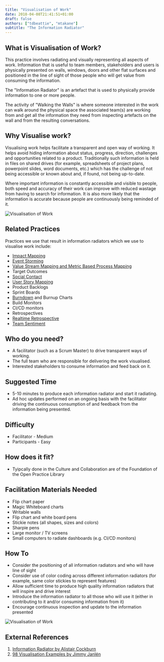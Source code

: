 ```yaml
---
title: "Visualisation of Work"
date: 2018-04-08T21:41:51+01:00
draft: false
authors: ["tdbeattie", "mtakane"]
subtitle: "The Information Radiator"
---
```


## What is Visualisation of Work?

This practice involves radiating and visually representing all aspects of work. Information that is useful to team members, stakeholders and users is physically presented on walls, windows, doors and other flat surfaces and positioned in the line of sight of those people who will get value from consuming the information.

The "Information Radiator" is an artefact that is used to physically provide information to one or more people.

The activity of "Walking the Walls" is where someone interested in the work can walk around the physical space the associated team(s) are working from and get all the information they need from inspecting artefacts on the wall and from the resulting conversations.


## Why Visualise work?

Visualising work helps facilitate a transparent and open way of working. It helps avoid hiding information about status, progress, direction, challenges and opportunities related to a product. Traditionally such information is held in files on shared drives (for example, spreadsheets of project plans, powerpoint slides, word documents, etc.) which has the challenge of not being accessible or known about and, if found, not being up-to-date.

Where important information is constantly accessible and visible to people, both speed and accuracy of their work can improve with reduced wastage from having to search for information. It is also more likely that the information is accurate because people are continuously being reminded of it.

![Visualisation of Work](/images/visualisation-of-work.png)

## Related Practices

Practices we use that result in information radiators which we use to visualise work include:

- [Impact Mapping](/practices/impact-mapping/)
- [Event Storming](/practices/event-storming/)
- [Value Stream Mapping and Metric Based Process Mapping](/practices/vsm-and-mbpm/)
- Target Outcomes
- [Social Contact](/practices/social-contract/)
- [User Story Mapping](/practices/user-story-mapping/)
- Product Backlogs
- Sprint Boards
- [Burndown](/practices/burndown/) and Burnup Charts
- Build Monitors
- CI/CD monitors
- Retrospectives
- [Realtime Retrospective](/practices/realtime-retrospective/)
- [Team Sentiment](/practices/team-sentiment/)


## Who do you need?

- A facilitator (such as a Scrum Master) to drive transparent ways of working.
- The full team who are responsible for delivering the work visualised.
- Interested stakeholders to consume information and feed back on it.


## Suggested Time

- 5-10 minutes to produce each information radiator and start it radiating.
- Ad hoc updates performed on an ongoing basis with the facilitator driving the continuous consumption of and feedback from the information being presented.


## Difficulty

- Facilitator - Medium
- Participants - Easy

## How does it fit?

- Tyipcally done in the Culture and Collaboration are of the Foundation of the Open Practice Library

## Facilitation Materials Needed

- Flip chart paper
- Magic Whiteboard charts
- Writable walls
- Flip chart and white board pens
- Stickie notes (all shapes, sizes and colors)
- Sharpie pens
- Large monitor / TV screens
- Small computers to radiate dashboards (e.g. CI/CD monitors)


## How To

- Consider the positioning of all information radiators and who will have line of sight
- Consider use of color coding across different information radiators (for example, same color stickies to represent features)
- Allow sufficient time to produce high quality information radiators that will inspire and drive interest
- Introduce the information radiator to all those who will use it (either in contributing to it and/or consuming information from it)
- Encourage continuous inspection and update to the information presented

![Visualisation of Work](/images/visualisation-of-work2.png)

## External References

1. <a name="footnote-1"></a>[Information Radiator by Alistair Cockburn](http://alistair.cockburn.us/Information+radiator)
2. <a name="footnote-2"></a>[98 Visualisation Examples by Jimmy Janlén](https://www.amazon.co.uk/gp/product/9188063011/ref=oh_aui_search_detailpage?ie=UTF8&psc=1)  
